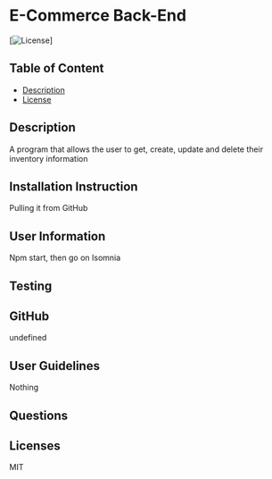 # E-Commerce Back-End
[![License](https://img.shields.io/badge/License-MIT%202.0-blue.svg)]
## Table of Content
* [Description](#description)
* [License](#licence)
## Description
A program that allows the user to get, create, update and delete their inventory information
## Installation Instruction
Pulling it from GitHub
## User Information
Npm start, then go on Isomnia
## Testing

## GitHub
undefined
## User Guidelines
Nothing
## Questions

## Licenses
MIT
